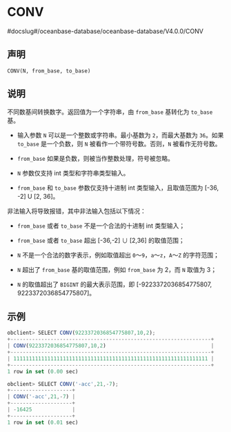 CONV 
=========================
#docslug#/oceanbase-database/oceanbase-database/V4.0.0/CONV


声明 
-----------------------

```unknow
CONV(N, from_base, to_base)
```



说明 
-----------------------

不同数基间转换数字。返回值为一个字符串，由 `from_base` 基转化为 `to_base` 基。

* 输入参数 `N` 可以是一个整数或字符串。最小基数为 `2`，而最大基数为 `36`。如果 `to_base` 是一个负数，则 `N` 被看作一个带符号数。否则，`N` 被看作无符号数。

  

* `from_base` 如果是负数，则被当作整数处理，符号被忽略。

  

* `N` 参数仅支持 int 类型和字符串类型输入。

  

* `from_base` 和 `to_base` 参数仅支持十进制 int 类型输入，且取值范围为 \[-36, -2\] U \[2, 36\]。

  




非法输入将导致报错，其中非法输入包括以下情况：

* `from_base` 或者 `to_base` 不是一个合法的十进制 int 类型输入；

  

* `from_base` 或者 `to_base` 超出 \[-36,-2\] ∪ \[2,36\] 的取值范围；

  

* `N` 不是一个合法的数字表示，例如取值超出 `0`～`9`，`a`～`z`，`A`～`Z` 的字符范围；

  

* `N` 超出了 `from_base` 基的取值范围，例如 `from_base` 为 2，而 `N` 取值为 3；

  

* `N` 的取值超出了 `BIGINT` 的最大表示范围，即 \[-9223372036854775807, 9223372036854775807\]。

  




示例 
-----------------------

```javascript
obclient> SELECT CONV(9223372036854775807,10,2);
+-----------------------------------------------------------------+
| CONV(9223372036854775807,10,2)                                  |
+-----------------------------------------------------------------+
| 111111111111111111111111111111111111111111111111111111111111111 |
+-----------------------------------------------------------------+
1 row in set (0.00 sec)

obclient> SELECT CONV('-acc',21,-7);
+--------------------+
| CONV('-acc',21,-7) |
+--------------------+
| -16425             |
+--------------------+
1 row in set (0.01 sec)
```


